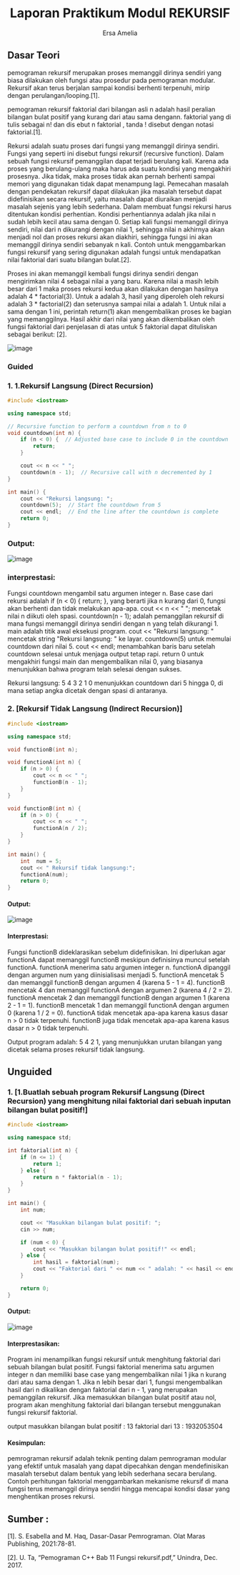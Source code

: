 # <h1 align="center">Laporan Praktikum Modul REKURSIF</h1>
<p align="center">Ersa Amelia</p>

## Dasar Teori
pemograman rekursif merupakan proses memanggil dirinya sendiri yang biasa dilakukan oleh fungsi atau prosedur pada pemograman modular. Rekursif akan terus berjalan sampai kondisi berhenti terpenuhi, mirip dengan perulangan/looping.[1].

pemograman rekursif faktorial dari bilangan asli n adalah hasil peralian bilangan bulat positif yang kurang dari atau sama dengann. faktorial yang di tulis sebagai n! dan dis ebut n faktorial , tanda ! disebut dengan notasi faktorial.[1].

Rekursi adalah suatu proses dari fungsi yang memanggil dirinya sendiri. Fungsi yang seperti ini disebut 
fungsi rekursif (recursive function). Dalam sebuah fungsi rekursif pemanggilan dapat terjadi berulang kali. Karena 
ada proses yang berulang-ulang maka harus ada suatu kondisi yang mengakhiri prosesnya. Jika tidak, maka 
proses tidak akan pernah berhenti sampai memori yang digunakan tidak dapat menampung lagi. 
Pemecahan masalah dengan pendekatan rekursif dapat dilakukan jika masalah tersebut dapat 
didefinisikan secara rekursif, yaitu masalah dapat diuraikan menjadi masalah sejenis yang lebih sederhana. Dalam membuat fungsi rekursi harus ditentukan kondisi perhentian. Kondisi perhentiannya adalah jika nilai n sudah lebih kecil atau sama dengan 0. Setiap kali fungsi memanggil 
dirinya sendiri, nilai dari n dikurangi dengan nilai 1, sehingga nilai n akhirnya akan menjadi nol dan proses rekursi 
akan diakhiri, sehingga fungsi ini akan memanggil dirinya sendiri sebanyak n kali. 
Contoh untuk menggambarkan fungsi rekursif yang sering digunakan adalah fungsi untuk mendapatkan 
nilai faktorial dari suatu bilangan bulat.[2].

Proses ini akan memanggil kembali fungsi dirinya sendiri dengan mengirimkan nilai 4 sebagai nilai a yang 
baru. Karena nilai a masih lebih besar dari 1 maka proses rekursi kedua akan dilakukan dengan hasilnya 
adalah 4 * factorial(3). Untuk a adalah 3, hasil yang diperoleh oleh rekursi adalah 3 * factorial(2) dan 
seterusnya sampai nilai a adalah 1. Untuk nilai a sama dengan 1 ini, perintah return(1) akan mengembalikan 
proses ke bagian yang memanggilnya.
Hasil akhir dari nilai yang akan dikembalikan oleh fungsi faktorial dari penjelasan di atas untuk 5 faktorial dapat 
dituliskan sebagai berikut: [2].

![image](https://github.com/ersaamelia/Pratikum-struktur-data-/assets/157209170/d22d18c8-25ac-4c13-81f6-f2493284729c)




### Guided
### 1. 1.Rekursif Langsung (Direct Recursion)

~~~C++
#include <iostream>

using namespace std;

// Recursive function to perform a countdown from n to 0
void countdown(int n) {
    if (n < 0) {  // Adjusted base case to include 0 in the countdown
        return;
    }

    cout << n << " ";
    countdown(n - 1);  // Recursive call with n decremented by 1
}

int main() {
    cout << "Rekursi langsung: ";
    countdown(5);  // Start the countdown from 5
    cout << endl;  // End the line after the countdown is complete
    return 0;
}
~~~
### Output:
![image](https://github.com/ersaamelia/Pratikum-struktur-data-/assets/157209170/ff0d2f45-5369-469f-9cdd-b7595d2ea7f9)

### interprestasi:

Fungsi countdown mengambil satu argumen integer n. Base case dari rekursi adalah if (n < 0) { return; }, yang berarti jika n kurang dari 0, fungsi akan berhenti dan tidak melakukan apa-apa. cout << n << " "; mencetak nilai n diikuti oleh spasi.
countdown(n - 1); adalah pemanggilan rekursif di mana fungsi memanggil dirinya sendiri dengan n yang telah dikurangi 1. main adalah titik awal eksekusi program. cout << "Rekursi langsung: " mencetak string "Rekursi langsung: " ke layar. countdown(5) untuk memulai countdown dari nilai 5. cout << endl; menambahkan baris baru setelah countdown selesai untuk menjaga output tetap rapi. return 0 untuk  mengakhiri fungsi main dan mengembalikan nilai 0, yang biasanya menunjukkan bahwa program telah selesai dengan sukses.

Rekursi langsung: 5 4 3 2 1 0
menunjukkan countdown dari 5 hingga 0, di mana setiap angka dicetak dengan spasi di antaranya.


### 2. [Rekursif Tidak Langsung (Indirect Recursion)]

~~~C++
#include <iostream>

using namespace std;

void functionB(int n);

void functionA(int n) {
    if (n > 0) {
        cout << n << " ";
        functionB(n - 1);
    }
}

void functionB(int n) {
    if (n > 0) {
        cout << n << " ";
        functionA(n / 2);
    }
}

int main() {
    int  num = 5;
    cout << " Rekursif tidak langsung:";
    functionA(num);
    return 0;
}
~~~
#### Output:
![image](https://github.com/ersaamelia/Pratikum-struktur-data-/assets/157209170/0213f27f-a50f-45d0-8934-b4676e4d6648)

#### Interprestasi:

Fungsi functionB dideklarasikan sebelum didefinisikan. Ini diperlukan agar functionA dapat memanggil functionB meskipun definisinya muncul setelah functionA.
functionA menerima satu argumen integer n.
functionA dipanggil dengan argumen num yang diinisialisasi menjadi 5.
functionA mencetak 5 dan memanggil functionB dengan argumen 4 (karena 5 - 1 = 4).
functionB mencetak 4 dan memanggil functionA dengan argumen 2 (karena 4 / 2 = 2).
functionA mencetak 2 dan memanggil functionB dengan argumen 1 (karena 2 - 1 = 1).
functionB mencetak 1 dan memanggil functionA dengan argumen 0 (karena 1 / 2 = 0).
functionA tidak mencetak apa-apa karena kasus dasar n > 0 tidak terpenuhi.
functionB juga tidak mencetak apa-apa karena kasus dasar n > 0 tidak terpenuhi.

Output program adalah: 5 4 2 1, yang menunjukkan urutan bilangan yang dicetak selama proses rekursif tidak langsung.


## Unguided 

### 1.  [1.Buatlah sebuah program Rekursif Langsung (Direct Recursion) yang menghitung nilai faktorial dari sebuah inputan bilangan bulat positif!]
~~~C++
#include <iostream>

using namespace std;

int faktorial(int n) {
    if (n <= 1) {
        return 1;
    } else {
        return n * faktorial(n - 1);
    }
}

int main() {
    int num;

    cout << "Masukkan bilangan bulat positif: ";
    cin >> num;

    if (num < 0) {
        cout << "Masukkan bilangan bulat positif!" << endl;
    } else {
        int hasil = faktorial(num);
        cout << "Faktorial dari " << num << " adalah: " << hasil << endl;
    }

    return 0;
}
~~~
#### Output:
![image](https://github.com/ersaamelia/Pratikum-struktur-data-/assets/157209170/fc07d000-1077-4754-81ff-b4f2ea0508a8)

#### Interprestasikan:
Program ini menampilkan fungsi rekursif untuk menghitung faktorial dari sebuah bilangan bulat positif. Fungsi faktorial menerima satu argumen integer n dan memiliki base case yang mengembalikan nilai 1 jika n kurang dari atau sama dengan 1. Jika n lebih besar dari 1, fungsi mengembalikan hasil dari n dikalikan dengan faktorial dari n - 1, yang merupakan pemanggilan rekursif. Jika memasukkan bilangan bulat positif atau nol, program akan menghitung faktorial dari bilangan tersebut menggunakan fungsi rekursif faktorial.

output 
masukkan bilangan bulat positif : 13 
faktorial dari 13 : 1932053504


#### Kesimpulan:
pemrograman rekursif adalah teknik penting dalam pemrograman modular yang efektif untuk masalah yang dapat dipecahkan dengan mendefinisikan masalah tersebut dalam bentuk yang lebih sederhana secara berulang. Contoh perhitungan faktorial menggambarkan mekanisme rekursif di mana fungsi terus memanggil dirinya sendiri hingga mencapai kondisi dasar yang menghentikan proses rekursi.

## Sumber :
[1].  S. Esabella and M. Haq, Dasar-Dasar Pemrograman. Olat Maras Publishing, 2021:78-81.

[2]. U. Ta, “Pemograman C++ Bab 11 Fungsi rekursif.pdf,” Unindra, Dec. 2017. 
